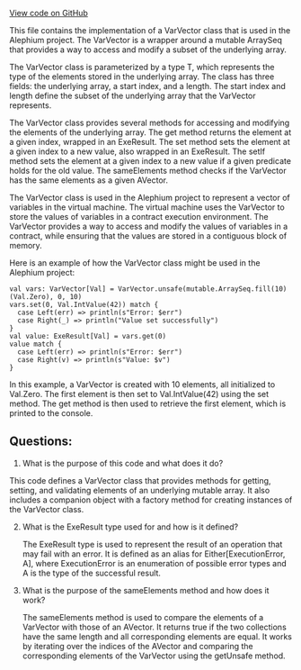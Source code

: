 [View code on GitHub](https://github.com/alephium/alephium/protocol/src/main/scala/org/alephium/protocol/vm/VarVector.scala)

This file contains the implementation of a VarVector class that is used in the Alephium project. The VarVector is a wrapper around a mutable ArraySeq that provides a way to access and modify a subset of the underlying array. 

The VarVector class is parameterized by a type T, which represents the type of the elements stored in the underlying array. The class has three fields: the underlying array, a start index, and a length. The start index and length define the subset of the underlying array that the VarVector represents. 

The VarVector class provides several methods for accessing and modifying the elements of the underlying array. The get method returns the element at a given index, wrapped in an ExeResult. The set method sets the element at a given index to a new value, also wrapped in an ExeResult. The setIf method sets the element at a given index to a new value if a given predicate holds for the old value. The sameElements method checks if the VarVector has the same elements as a given AVector. 

The VarVector class is used in the Alephium project to represent a vector of variables in the virtual machine. The virtual machine uses the VarVector to store the values of variables in a contract execution environment. The VarVector provides a way to access and modify the values of variables in a contract, while ensuring that the values are stored in a contiguous block of memory. 

Here is an example of how the VarVector class might be used in the Alephium project:

```
val vars: VarVector[Val] = VarVector.unsafe(mutable.ArraySeq.fill(10)(Val.Zero), 0, 10)
vars.set(0, Val.IntValue(42)) match {
  case Left(err) => println(s"Error: $err")
  case Right(_) => println("Value set successfully")
}
val value: ExeResult[Val] = vars.get(0)
value match {
  case Left(err) => println(s"Error: $err")
  case Right(v) => println(s"Value: $v")
}
``` 

In this example, a VarVector is created with 10 elements, all initialized to Val.Zero. The first element is then set to Val.IntValue(42) using the set method. The get method is then used to retrieve the first element, which is printed to the console.
## Questions: 
 1. What is the purpose of this code and what does it do?
   
   This code defines a VarVector class that provides methods for getting, setting, and validating elements of an underlying mutable array. It also includes a companion object with a factory method for creating instances of the VarVector class.

2. What is the ExeResult type used for and how is it defined?
   
   The ExeResult type is used to represent the result of an operation that may fail with an error. It is defined as an alias for Either[ExecutionError, A], where ExecutionError is an enumeration of possible error types and A is the type of the successful result.

3. What is the purpose of the sameElements method and how does it work?
   
   The sameElements method is used to compare the elements of a VarVector with those of an AVector. It returns true if the two collections have the same length and all corresponding elements are equal. It works by iterating over the indices of the AVector and comparing the corresponding elements of the VarVector using the getUnsafe method.